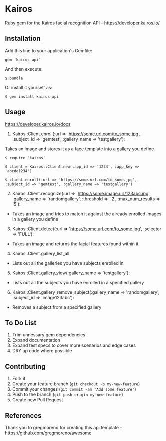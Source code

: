 # Kairos

Ruby gem for the Kairos facial recognition API - https://developer.kairos.io/

## Installation

Add this line to your application's Gemfile:

    gem 'kairos-api'

And then execute:

    $ bundle

Or install it yourself as:

    $ gem install kairos-api

## Usage
https://developer.kairos.io/docs

1. Kairos::Client.enroll(:url => 'https://some.url.com/to_some.jpg', :subject_id => 'gemtest', :gallery_name => 'testgallery'):

Takes an image and stores it as a face template into a gallery you define

    $ require 'kairos'

    $ client = Kairos::Client.new(:app_id => '1234', :app_key => 'abcde1234')

    $ client.enroll(:url => 'https://some.url.com/to_some.jpg', :subject_id => 'gemtest', :gallery_name => 'testgallery')

2. Kairos::Client.recognize(:url => 'https://some.image.url/123abc.jpg', :gallery_name => 'randomgallery', :threshold => '.2', :max_num_results => '5'):
 - Takes an image and tries to match it against the already enrolled images in a gallery you define

3. Kairos::Client.detect(:url => 'https://some.url.com/to_some.jpg', :selector => 'FULL'):
 - Takes an image and returns the facial features found within it

4. Kairos::Client.gallery_list_all:
 - Lists out all the galleries you have subjects enrolled in

5. Kairos::Client.gallery_view(:gallery_name => 'testgallery'):
 - Lists out all the subjects you have enrolled in a specified gallery

6. Kairos::Client.gallery_remove_subject(:gallery_name => 'randomgallery', :subject_id => 'image123abc'):
 - Removes a subject from a specified gallery

## To Do List
1) Trim unnessary gem dependencies
2) Expand documentation
3) Expand test specs to cover more scenarios and edge cases
4) DRY up code where possible

## Contributing

1. Fork it
2. Create your feature branch (`git checkout -b my-new-feature`)
3. Commit your changes (`git commit -am 'Add some feature'`)
4. Push to the branch (`git push origin my-new-feature`)
5. Create new Pull Request

## References
Thank you to gregmoreno for creating this api template - https://github.com/gregmoreno/awesome